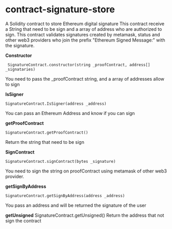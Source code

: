 # contract-signature-store
A Solidity contract to store Ethereum digital signature
This contract receive a String that need to be sign and a array of address who are authorized to sign.
This contract validates signatures created by metamask, status and other web3 providers who join the prefix "Ethereum Signed Message:" with the signature.


**Constructor**

     SignatureContract.constructor(string _proofContract, address[] _signataries)


You need to pass the _proofContract string, and a array of addresses allow to sign



**IsSigner**

    SignatureContract.IsSigner(address _address)
You can pass an Ethereum Address and know if you can sign



**getProofContract**

    SignatureContract.getProofContract()
Return the string that need to be sign

**SignContract**

    SignatureContract.signContract(bytes _signature)
You need to sign the string on proofContract using metamask of other web3 provider.



**getSignByAddress**

    SignatureContract.getSignByAddress(address _address)
You pass an address and will be returned the signature of the user



**getUnsigned**
    SignatureContract.getUnsigned()
Return the address that not sign the contract




